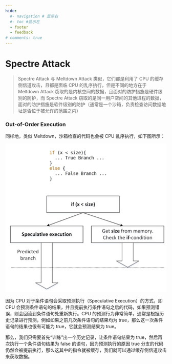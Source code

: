 ```yaml
---
hide:
  #- navigation # 显示右
  #- toc #显示左
  - footer
  - feedback
# comments: true
---  
```


# Spectre Attack

> Spectre Attack 与 Meltdown Attack 类似，它们都是利用了 CPU 的缓存侧信道攻击，且都是面临 CPU 的乱序执行，但是不同的地方在于 Meltdown Attack 窃取的是内核空间的数据，且面对的防护措施是硬件级别的防护，而 Spectre Attack 窃取的是同一用户空间的其他进程的数据，面对的防护措施是软件级别的防护（通常是一个沙箱，负责检查访问数据地址是否位于被允许的范围之内）

### Out-of-Order Execution

同样地，类似 Meltdown，沙箱检查的代码也会被 CPU 乱序执行，如下图所示：

![](../../../../../assets/Pasted%20image%2020250825155108.png)

因为 CPU 对于条件语句会采取预测执行（Speculative Execution）的方式，即 CPU 会预测条件语句的结果，并且提前执行条件语句之后的代码，如果预测错误，则会回滚到条件语句处重新执行。CPU 的预测行为非常简单，通常是根据历史记录进行预测，例如如果之前几次条件语句的结果均为 true，那么这一次条件语句的结果也很有可能为 true，它就会预测结果为 true。

那么，我们只需要首先“训练”出一个历史记录，让条件语句结果为 true，然后再次执行一个条件语句结果为 false 的语句，因为预测执行的原因 true 分支的代码仍然会被提前执行，那么这其中的指令就被缓存，我们就可以通过缓存侧信道攻击来获取数据。



